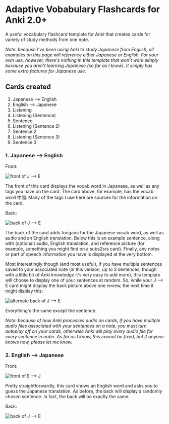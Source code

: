# Adaptive Vobabulary Flashcards for Anki 2.0+

A useful vocabulary flashcard template for Anki that creates cards for variety of study methods from one note.

_Note: because I've been using Anki to study Japanese from English, all examples on this page will reference either Japanese or English. For your own use, however, there's nothing in this template that won't work simply because you aren't learning Japanese (so far as I know). It simply has some extra features for Japanese use._

## Cards created

1. Japanese --> English
2. English --> Japanese
3. Listening
4. Listening (Sentence)
5. Sentence
6. Listening (Sentence 2)
7. Sentence 2
8. Listening (Sentence 3)
9. Sentence 3

### 1. Japanese --> English

Front:

![front of J --> E](img/JE_front.png)

The front of this card displays the vocab word in Japanese, as well as any tags you have on the card. The card above, for example, has the vocab word 中間. Many of the tags I use here are sources for the information on the card.

Back:

![back of J --> E](img/back_1.png)

The back of the card adds furigana for the Japanese vocab word, as well as audio and an English translation. Below this is an example sentence, along with (optional) audio, English translation, and reference picture (for example, something you might find on a subs2srs card). Finally, any notes or part of speech information you have is displayed at the very bottom.

Most interestingly though (and most useful), if you have multiple sentences saved to your associated note (in this version, up to 3 sentences, though with a little bit of Anki knowledge it's very easy to add more), this template will choose to display one of your sentences at random. So, while your J --> E card might display the back picture above one review, the next time it might display this:

![alternate back of J --> E](img/back_2.png)

Everything's the same except the sentence.

_Note: because of how Anki processes audio on cards, if you have multiple audio files associated with your sentences on a note, you_ must _turn autoplay off on your cards, otherwise Anki will play every audio file for every sentence in order. As far as I know, this cannot be fixed, but if anyone knows how, please let me know._

### 2. English --> Japanese

Front:

![front of E --> J](img/EJ_front.png)

Pretty straightforwardly, this card shows an English word and asks you to guess the Japanese translation. As before, the back will display a randomly chosen sentence. In fact, the back will be exactly the same:

Back:

![back of J --> E](img/back_1.png)
